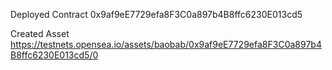 Deployed Contract
0x9af9eE7729efa8F3C0a897b4B8ffc6230E013cd5

Created Asset
https://testnets.opensea.io/assets/baobab/0x9af9eE7729efa8F3C0a897b4B8ffc6230E013cd5/0

